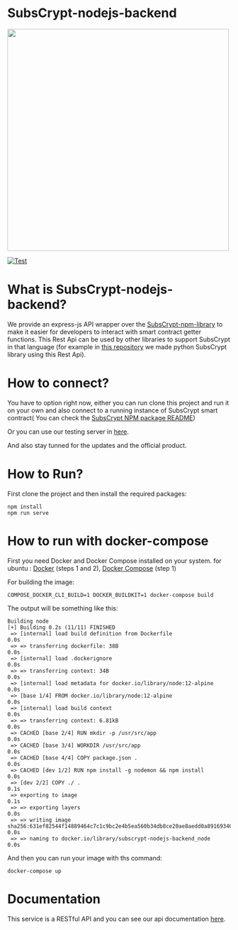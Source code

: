 # SubsCrypt-nodejs-backend
<img src="https://oxydev.github.io/SubsCrypt-docs/images/logo2.png" width="500">

[![Test](https://github.com/oxydev/SubsCrypt-nodejs-backend/actions/workflows/node.js.yml/badge.svg)](https://github.com/oxydev/SubsCrypt-nodejs-backend/actions/workflows/node.js.yml)

# What is SubsCrypt-nodejs-backend?
We provide an express-js API wrapper over the [SubsCrypt-npm-library](https://github.com/oxydev/SubsCrypt-npm-library/) to
make it easier for developers to interact with smart contract getter functions. This Rest Api can be used by other libraries to support SubsCrypt in that language (for example in [this repository](#) we made python SubsCrypt library using this Rest Api).

# How to connect?
You have to option right now, either you can run clone this project and run it on your own and also connect to a running instance of SubsCrypt smart contract( You can check the [SubsCrypt NPM package README](https://github.com/oxydev/SubsCrypt-npm-library))

Or you can use our testing server in [here](http://206.189.154.160:3000).

And also stay tunned for the updates and the official product.


# How to Run?

First clone the project and then install the required packages:
```
npm install
npm run serve
```

# How to run with docker-compose

First you need Docker and Docker Compose installed on your system. for ubuntu : [Docker](https://www.digitalocean.com/community/tutorials/how-to-install-and-use-docker-on-ubuntu-18-04) (steps 1 and 2), [Docker Compose](https://www.digitalocean.com/community/tutorials/how-to-install-docker-compose-on-ubuntu-18-04) (step 1)

For building the image:

```
COMPOSE_DOCKER_CLI_BUILD=1 DOCKER_BUILDKIT=1 docker-compose build
```

The output will be something like this:

```
Building node
[+] Building 0.2s (11/11) FINISHED                                                                                      
 => [internal] load build definition from Dockerfile                                                               0.0s
 => => transferring dockerfile: 38B                                                                                0.0s
 => [internal] load .dockerignore                                                                                  0.0s
 => => transferring context: 34B                                                                                   0.0s
 => [internal] load metadata for docker.io/library/node:12-alpine                                                  0.0s
 => [base 1/4] FROM docker.io/library/node:12-alpine                                                               0.0s
 => [internal] load build context                                                                                  0.0s
 => => transferring context: 6.81kB                                                                                0.0s
 => CACHED [base 2/4] RUN mkdir -p /usr/src/app                                                                    0.0s
 => CACHED [base 3/4] WORKDIR /usr/src/app                                                                         0.0s
 => CACHED [base 4/4] COPY package.json .                                                                          0.0s
 => CACHED [dev 1/2] RUN npm install -g nodemon && npm install                                                     0.0s
 => [dev 2/2] COPY ./ .                                                                                            0.1s
 => exporting to image                                                                                             0.1s
 => => exporting layers                                                                                            0.0s
 => => writing image sha256:631ef82544f14889464c7c1c9bc2e4b5ea560b34db8ce20ae8aedd0a89169340                       0.0s
 => => naming to docker.io/library/subscrypt-nodejs-backend_node                                                   0.0s
```

And then you can run your image with ths command:
```
docker-compose up
```

# Documentation
This service is a RESTful API and you can see our api documentation [here](http://206.189.154.160:3000/subscrypt-doc).

